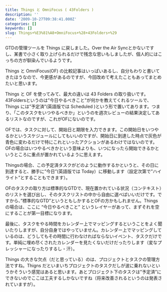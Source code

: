 ```yaml
---
title: Things と OmniFocus ( 43Folders )
description: ''
date: '2009-10-27T09:38:41.000Z'
categories: []
keywords: []
slug: Things+%E3%81%A8+OmniFocus+%28+43Folders+%29
---
```

GTDの管理ツールを Things に戻しました。Over the Air Syncとかないですし、某書で小さく取り上げられるだけで残念な思いもしましたが、個人的にはこっちの方が馴染んでいるようです。

Things と OmniFocus(OF) の比較記事はいっぱいあるし、自分もわりと書いてきたほうなので、今更感があるのですが、今回改めて考えたこともあってまとめたいと思います。

Things と OF を使ってみて、最大の違いは 43 Folders の取り扱いです。43Foldersというのは”今日やるべきこと”が何かを教えてくれるツールで、 Things には”予定済”(英語版では Scheduled )という形で置いてあります。つまり、「このタスクをいつやるべきか」というのを週次レビューの結果決定してあるリストなのですが、これがOFにないのです。

OFでは、タスクに対して、開始日と期限を入力できます。この開始日をいつやるかというスケジュールにしてもいいのですが、開始日に到達した時点で灰色が青色に変わるだけで特にこれといったアクションがあるわけではないのです。OFの場合はいつやるべきかという意味よりも、いつになったら開始できるかというところに重点が置かれているように思えます。

Thingsの場合、この予定済タスクがどのように動作するかというと、その日に到達すると、勝手に”今日”(英語版では Today）に移動します（設定次第で”ハイライト”とすることもできます）。

OFのタスクの取り方は標準的なGTDで、現在置かれている状況（コンテキスト）のリストを選び出し、そのタスクリストの中から自由に選べばいいだけです。ですから、”標準的なGTD”というともしかするとOFの方かもしれません。Things の場合は、ここに “今日やるべきこと” というレイヤーがあって、まずそれを空にすることが第一目標になります。

最後に、タスクをやる時間をカレンダー上でマッピングするということをよく聞いたりしますが、自分自身ではやっていません。カレンダー上でマッピングしているのは、どうしてもその時間に行わなければならないイベント、タスクだけです。単純に埋め尽くされたカレンダーを見たくないだけだったりします（変なプレッシャーになったりするし・汗）。

Things の大きな欠点（だと思っている）のは、プロジェクトとタスクの管理方法ですね。Thigns だといまいちプロジェクトのタスクだしが波に乗れないというかそういう感覚はあると思います。あとプロジェクト下のタスクは”予定済”にできないのでここは工夫するしかないですね（将来改善されるというのは発表されていますが）。